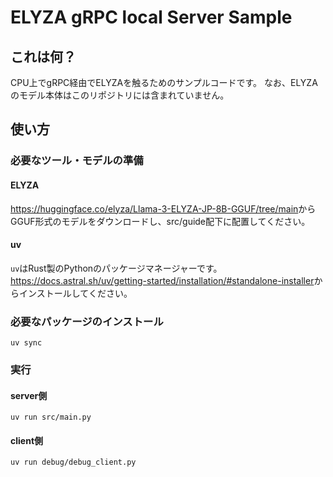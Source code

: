 # ELYZA gRPC local Server Sample

## これは何？

CPU上でgRPC経由でELYZAを触るためのサンプルコードです。
なお、ELYZAのモデル本体はこのリポジトリには含まれていません。

## 使い方

### 必要なツール・モデルの準備

#### ELYZA

<https://huggingface.co/elyza/Llama-3-ELYZA-JP-8B-GGUF/tree/main>からGGUF形式のモデルをダウンロードし、src/guide配下に配置してください。

#### uv

`uv`はRust製のPythonのパッケージマネージャーです。
<https://docs.astral.sh/uv/getting-started/installation/#standalone-installer>からインストールしてください。

### 必要なパッケージのインストール

```shell
uv sync
```

### 実行

#### server側

```shell
uv run src/main.py
```

#### client側

```shell
uv run debug/debug_client.py
```
